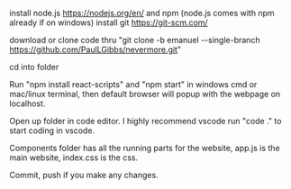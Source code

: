 install node.js https://nodejs.org/en/ and npm (node.js comes with npm already if on windows)
install git https://git-scm.com/

download or clone code thru "git clone -b emanuel --single-branch https://github.com/PaulLGibbs/nevermore.git"

cd into folder 

Run "npm install react-scripts" and "npm start" in windows cmd or mac/linux terminal, then default browser will popup with the webpage on localhost.

Open up folder in code editor. I highly recommend vscode run "code ." to start coding in vscode.

Components folder has all the running parts for the website, app.js is the main website, index.css is the css.

Commit, push if you make any changes.



